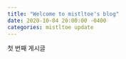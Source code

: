 ```yaml
---
title: "Welcome to mistltoe's blog"
date: 2020-10-04 20:00:00 -0400
categories: mistltoe update
---
```


첫 번째 게시글
